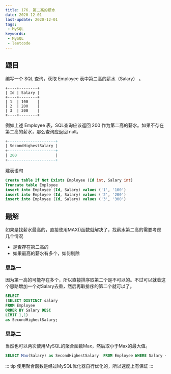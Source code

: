 ```yaml
---
title: 176. 第二高的薪水
date: 2020-12-01
last-update: 2020-12-01
tags:
 - MySQL
keywords:
 - MySQL
 - leetcode
---
```

 
## 题目
编写一个 SQL 查询，获取 Employee 表中第二高的薪水（Salary） 。
```
+----+--------+
| Id | Salary |
+----+--------+
| 1  | 100    |
| 2  | 200    |
| 3  | 300    |
+----+--------+
```
例如上述 Employee 表，SQL查询应该返回 200 作为第二高的薪水。如果不存在第二高的薪水，那么查询应返回 null。
```sql
+---------------------+
| SecondHighestSalary |
+---------------------+
| 200                 |
+---------------------+
```
建表语句
```sql
Create table If Not Exists Employee (Id int, Salary int)
Truncate table Employee
insert into Employee (Id, Salary) values ('1', '100')
insert into Employee (Id, Salary) values ('2', '200')
insert into Employee (Id, Salary) values ('3', '300')
```

## 题解

如果是找薪水最高的，直接使用MAX()函数就解决了，找薪水第二高的需要考虑几个情况
- 是否存在第二高的
- 如果最高的薪水有多个，如何剔除

### 思路一  
因为第一高的可能存在多个，所以直接排序取第二个是不可以的。不过可以就着这个思路增加一个对Salary去重，然后再取排序的第二个就可以了。

```sql
SELECT 
(SELECT DISTINCT salary
FROM Employee
ORDER BY Salary DESC
LIMIT 1,1)
as SecondHighestSalary;
```

### 思路二
当然也可以两次使用MySQL的聚合函数Max，然后取小于Max的最大值。
```sql
SELECT Max(Salary) as SecondHighestSalary  FROM Employee WHERE Salary < (SELECT Max(Salary) FROM Employee)
```
::: tip
使用聚合函数是经过MySQL优化器自行优化的，所以速度上有保证
:::

